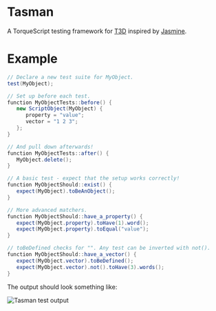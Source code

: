 # Tasman

A TorqueScript testing framework for [T3D][] inspired by [Jasmine][].

 [T3D]: https://github.com/GarageGames/Torque3D
 [Jasmine]: http://pivotal.github.io/jasmine/

# Example

```cs
// Declare a new test suite for MyObject.
test(MyObject);

// Set up before each test.
function MyObjectTests::before() {
   new ScriptObject(MyObject) {
      property = "value";
      vector = "1 2 3";
   };
}

// And pull down afterwards!
function MyObjectTests::after() {
   MyObject.delete();
}

// A basic test - expect that the setup works correctly!
function MyObjectShould::exist() {
   expect(MyObject).toBeAnObject();
}

// More advanced matchers.
function MyObjectShould::have_a_property() {
   expect(MyObject.property).toHave(1).word();
   expect(MyObject.property).toEqual("value");
}

// toBeDefined checks for "". Any test can be inverted with not().
function MyObjectShould::have_a_vector() {
   expect(MyObject.vector).toBeDefined();
   expect(MyObject.vector).not().toHave(3).words();
}
```

The output should look something like:

 ![Tasman test output](http://i.imgur.com/rpePs6u.png)
